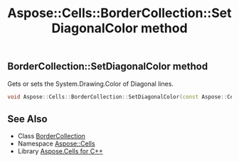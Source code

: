 ﻿---
title: Aspose::Cells::BorderCollection::SetDiagonalColor method
linktitle: SetDiagonalColor
second_title: Aspose.Cells for C++ API Reference
description: 'Aspose::Cells::BorderCollection::SetDiagonalColor method. Gets or sets the System.Drawing.Color of Diagonal lines in C++.'
type: docs
weight: 1000
url: /cpp/aspose.cells/bordercollection/setdiagonalcolor/
---
## BorderCollection::SetDiagonalColor method


Gets or sets the System.Drawing.Color of Diagonal lines.

```cpp
void Aspose::Cells::BorderCollection::SetDiagonalColor(const Aspose::Cells::Color &value)
```

## See Also

* Class [BorderCollection](../)
* Namespace [Aspose::Cells](../../)
* Library [Aspose.Cells for C++](../../../)
